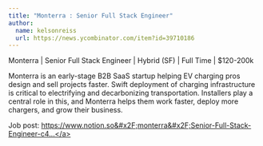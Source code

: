 ```yaml
---
title: "Monterra : Senior Full Stack Engineer"
author:
  name: kelsonreiss
  url: https://news.ycombinator.com/item?id=39710186
---
```

Monterra | Senior Full Stack Engineer | Hybrid (SF) | Full Time | $120-200k

Monterra is an early-stage B2B SaaS startup helping EV charging pros design and sell projects faster. Swift deployment of charging infrastructure is critical to electrifying and decarbonizing transportation. Installers play a central role in this, and Monterra helps them work faster, deploy more chargers, and grow their business.

Job post: <a href="https:&#x2F;&#x2F;www.notion.so&#x2F;monterra&#x2F;Senior-Full-Stack-Engineer-c4112ce7cd55495fbfba405fb1e98771" rel="nofollow">https:&#x2F;&#x2F;www.notion.so&#x2F;monterra&#x2F;Senior-Full-Stack-Engineer-c4...</a>
